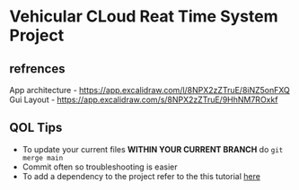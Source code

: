# Vehicular CLoud Reat Time System Project

## refrences

App architecture - https://app.excalidraw.com/l/8NPX2zZTruE/8iNZ5onFXQ
Gui Layout - https://app.excalidraw.com/s/8NPX2zZTruE/9HhNM7ROxkf

## QOL Tips

- To update your current files **WITHIN YOUR CURRENT BRANCH** do `git merge main`
- Commit often so troubleshooting is easier
- To add a dependency to the project refer to the this tutorial [here](https://youtu.be/IRKu8_l5YiQ?si=31qbEBM65bPyd_bd&t=370)
